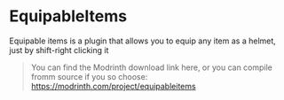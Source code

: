 # EquipableItems
Equipable items is a plugin that allows you to equip any item as a helmet, just by shift-right clicking it

> You can find the Modrinth download link here, or you can compile fromm source if you so choose: https://modrinth.com/project/equipableitems
